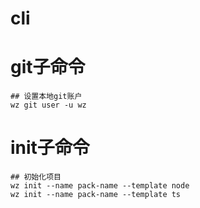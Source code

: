 # cli

# git子命令

```
## 设置本地git账户
wz git user -u wz

```

# init子命令

```
## 初始化项目
wz init --name pack-name --template node
wz init --name pack-name --template ts

```